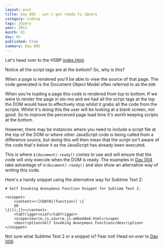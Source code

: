 ```yaml
---
layout: post
title: Day 005 - Let's get ready to jQuery
category: Coding
tags: jQuery
year: 2013
month: 01
day: 05
published: true
summary: Day 005
---
```


Let's head over to the H5BP [index.html](https://github.com/h5bp/html5-boilerplate/blob/master/index.html).

Notice all the script tags are at the bottom? So, why is this?

When a page is rendered you'll be able to view the source of that page. The code generated is the Document Object Model often referred to as the `DOM`.

When you're loading a page this code is rendered from top to bottom. If we were to render the page in slo-mo and we had all the script tags at the top the DOM would have to effectively stop whilst it grabs all the code from the scripts. Whilst it's doing this the user will be looking at a blank screen, not good. So to improve the perceived page load time it's worth keeping scripts at the bottom.

However, there may be instances where you need to include a script file at the top of the DOM or where other JavaScript code is being called from a difference source, but doing this will then mean that the script isn't aware of the code that's below it as the JavaScript has already been executed.

This is where `$(document).ready()` comes to use and will ensure that the code will only execute when the DOM is ready. The examples in [Day 004](/Day-004) take advantage of `$(document).ready()` and also show an alternative way of writing this code.

Here's a handy snippet using the alternative way for Sublime Text 2:

	# Self Invoking Anonymous Function Snippet for Sublime Text 2:

	<snippet>
		<content><![CDATA[(function() \{
		$0
	\})();]]></content>
		<tabTrigger>siaf</tabTrigger>
		<scope>source.js,source.js.embedded.html</scope>
		<description>Self Invoking Anonymous Function</description>
	</snippet>


Not sure what Sublime Text 2 or a snippet is? Fear not! Head on over to [Day 006](/Day-006).